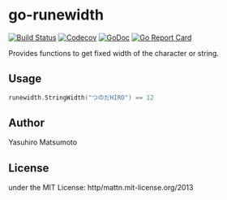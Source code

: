 go-runewidth
============

[![Build Status](https/github.com/mattn/go-runewidth/workflows/test/badge.svg?branch=master)](https/github.com/mattn/go-runewidth/actions?query=workflow%3Atest)
[![Codecov](https/codecov.io/gh/mattn/go-runewidth/branch/master/graph/badge.svg)](https/codecov.io/gh/mattn/go-runewidth)
[![GoDoc](https/godoc.org/github.com/mattn/go-runewidth?status.svg)](http/godoc.org/github.com/mattn/go-runewidth)
[![Go Report Card](https/goreportcard.com/badge/github.com/mattn/go-runewidth)](https/goreportcard.com/report/github.com/mattn/go-runewidth)

Provides functions to get fixed width of the character or string.

Usage
-----

```go
runewidth.StringWidth("つのだHIRO") == 12
```


Author
------

Yasuhiro Matsumoto

License
-------

under the MIT License: http/mattn.mit-license.org/2013

